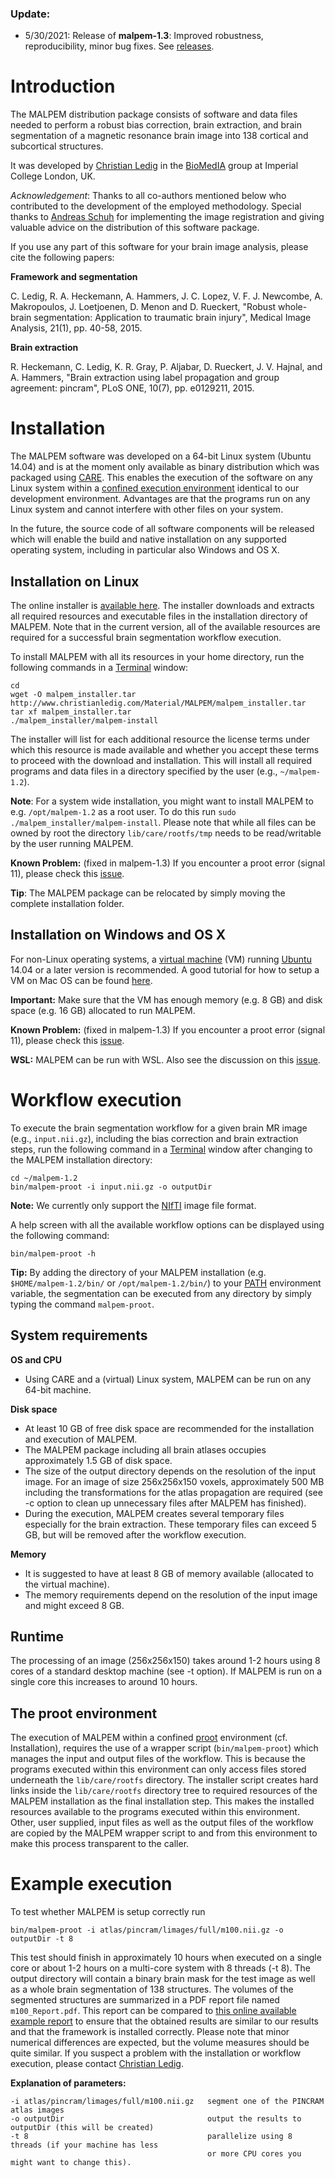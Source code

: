 ### Update:
* 5/30/2021: Release of <b>malpem-1.3</b>: Improved robustness, reproducibility, minor bug fixes. See [releases][releases].

[releases]: https://github.com/ledigchr/MALPEM/releases


Introduction
============

The MALPEM distribution package consists of software and data files needed to perform a robust bias correction, brain extraction, and brain segmentation of a magnetic resonance brain image into 138 cortical and subcortical structures.

It was developed by [Christian Ledig][homepage] in the [BioMedIA][biomedia] group at
Imperial College London, UK.

_Acknowledgement_: Thanks to all co-authors mentioned below who contributed to the development of the employed methodology. Special thanks to [Andreas Schuh][schuschu] for implementing the image registration and giving valuable advice on the distribution of this software package.

If you use any part of this software for your brain image analysis,
please cite the following papers:

**Framework and segmentation**

   C. Ledig, R. A. Heckemann, A. Hammers, J. C. Lopez, V. F. J. Newcombe, A. Makropoulos, 
   J. Loetjoenen, D. Menon and D. Rueckert,
   "Robust whole-brain segmentation: Application to traumatic brain injury",
   Medical Image Analysis, 21(1), pp. 40-58, 2015.

**Brain extraction**

   R. Heckemann, C. Ledig, K. R. Gray, P. Aljabar, D. Rueckert, J. V. Hajnal, and A. Hammers,
   "Brain extraction using label propagation and group agreement: pincram",
   PLoS ONE, 10(7), pp. e0129211, 2015.

[homepage]: http://www.christianledig.com
[biomedia]: http://biomedic.doc.ic.ac.uk
[schuschu]: http://andreasschuh.com


Installation
============

The MALPEM software was developed on a 64-bit Linux system (Ubuntu 14.04) and is at the
moment only available as binary distribution which was packaged using [CARE][care].
This enables the execution of the software on any Linux system within a [confined execution
environment][proot] identical to our development environment. Advantages are that the
programs run on any Linux system and cannot interfere with other files on your system.

In the future, the source code of all software components will be released which will
enable the build and native installation on any supported operating system, including
in particular also Windows and OS X.

[care]: http://reproducible.io
[proot]: http://proot.me


Installation on Linux
---------------------

The online installer is [available here][download]. The installer downloads
and extracts all required resources and executable files in the installation directory
of MALPEM. Note that in the current version, all of the available resources are required
for a successful brain segmentation workflow execution.

To install MALPEM with all its resources in your home directory,
run the following commands in a [Terminal][terminal] window:

    cd
    wget -O malpem_installer.tar http://www.christianledig.com/Material/MALPEM/malpem_installer.tar
    tar xf malpem_installer.tar
    ./malpem_installer/malpem-install

The installer will list for each additional resource the license terms under which this
resource is made available and whether you accept these terms to proceed with the download
and installation. This will install all required programs and data files in a directory specified by the user (e.g., ```~/malpem-1.2```).

**Note**: For a system wide installation, you might want to install MALPEM to e.g. ```/opt/malpem-1.2``` as a root user. To do this run ```sudo ./malpem_installer/malpem-install```. Please note that while all files can be owned by root the directory ```lib/care/rootfs/tmp``` needs to  be read/writable by the user running MALPEM.

**Known Problem:** (fixed in malpem-1.3) If you encounter a proot error (signal 11), please check this [issue][issue2].

**Tip**: The MALPEM package can be relocated by simply moving the complete installation folder.

[terminal]: https://help.ubuntu.com/community/UsingTheTerminal
[download]: http://www.christianledig.com/Material/MALPEM/malpem_installer.tar
[issue2]:  https://github.com/ledigchr/MALPEM/issues/2


Installation on Windows and OS X
--------------------------------

For non-Linux operating systems, a [virtual machine][vbox] (VM) running [Ubuntu][ubuntu] 14.04
or a later version is recommended. A good tutorial for how to setup a VM on Mac OS can be found [here][vmosx].

**Important:** Make sure that the VM has enough memory (e.g. 8 GB) and disk space (e.g. 16 GB) allocated to run MALPEM.

**Known Problem:** (fixed in malpem-1.3) If you encounter a proot error (signal 11), please check this [issue][issue2].

**WSL:** MALPEM can be run with WSL. Also see the discussion on this [issue][issue6].

[vbox]:   https://www.virtualbox.org
[ubuntu]: http://www.ubuntu.com/download/desktop
[vmosx]:  http://www.simplehelp.net/2015/06/09/how-to-install-ubuntu-on-your-mac/
[issue2]:  https://github.com/ledigchr/MALPEM/issues/2
[issue6]: https://github.com/ledigchr/MALPEM/issues/6


Workflow execution
==================

To execute the brain segmentation workflow for a given brain MR image (e.g., ```input.nii.gz```),
including the bias correction and brain extraction steps, run the following command in a
[Terminal][terminal] window after changing to the MALPEM installation directory:

    cd ~/malpem-1.2
    bin/malpem-proot -i input.nii.gz -o outputDir

**Note:** We currently only support the [NIfTI][nifti] image file format.

A help screen with all the available workflow options can be displayed using the following
command:

    bin/malpem-proot -h

**Tip:** By adding the directory of your MALPEM installation (e.g. ```$HOME/malpem-1.2/bin/``` or ```/opt/malpem-1.2/bin/```)
to your [PATH][pathenv] environment variable, the segmentation can be executed from any
directory by simply typing the command ```malpem-proot```.

[nifti]: http://nifti.nimh.nih.gov
[pathenv]: http://www.cyberciti.biz/faq/unix-linux-adding-path/


System requirements
-------------------

**OS and CPU**

- Using CARE and a (virtual) Linux system, MALPEM can be run on any 64-bit machine.

**Disk space**

- At least 10 GB of free disk space are recommended for the installation and execution of MALPEM.
- The MALPEM package including all brain atlases occupies approximately 1.5 GB of disk space.
- The size of the output directory depends on the resolution of the input image. 
  For an image of size 256x256x150 voxels, approximately 500 MB including the transformations
  for the atlas propagation are required (see -c option to clean up unnecessary files after MALPEM has finished).
- During the execution, MALPEM creates several temporary files especially for the brain extraction.
  These temporary files can exceed 5 GB, but will be removed after the workflow execution.

**Memory**

- It is suggested to have at least 8 GB of memory available (allocated to the virtual machine).
- The memory requirements depend on the resolution of the input image and might exceed 8 GB.


Runtime
-------

The processing of an image (256x256x150) takes around 1-2 hours using 8 cores of a standard
desktop machine (see -t option). If MALPEM is run on a single core this increases to 
around 10 hours.


The proot environment
-------

The execution of MALPEM within a confined [proot][proot] environment (cf. Installation),
requires the use of a wrapper script (```bin/malpem-proot```) which manages the input and
output files of the workflow. This is because the programs executed within this environment
can only access files stored underneath the ```lib/care/rootfs``` directory. The installer
script creates hard links inside the ```lib/care/rootfs``` directory tree to required
resources of the MALPEM installation as the final installation step. This makes the
installed resources available to the programs executed within this environment.
Other, user supplied, input files as well as the output files of the workflow are copied
by the MALPEM wrapper script to and from this environment to make this process transparent
to the caller.


Example execution
=================

To test whether MALPEM is setup correctly run

    bin/malpem-proot -i atlas/pincram/limages/full/m100.nii.gz -o outputDir -t 8

This test should finish in approximately 10 hours when executed on a single core or about 1-2 hours
on a multi-core system with 8 threads (-t 8). The output directory will contain a binary brain mask for the
test image as well as a whole brain segmentation of 138 structures.
The volumes of the segmented structures are summarized in a PDF report file named ```m100_Report.pdf```. This report can be
compared to [this online available example report][report] to ensure that the obtained results are
similar to our results and that the framework is installed correctly.
Please note that minor numerical differences are expected, but the volume measures should be quite similar. 
If you suspect a problem with the installation or workflow execution, please contact [Christian Ledig][contact].

[report]: http://www.christianledig.com/Material/MALPEM/m100_Report.pdf
[contact]: http://www.christianledig.com/contact.html

**Explanation of parameters:**

    -i atlas/pincram/limages/full/m100.nii.gz   segment one of the PINCRAM atlas images
    -o outputDir                                output the results to outputDir (this will be created)
    -t 8                                        parallelize using 8 threads (if your machine has less
                                                or more CPU cores you might want to change this).
